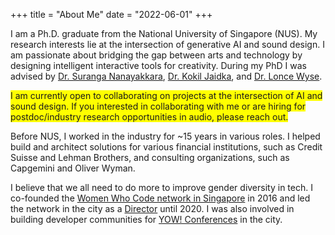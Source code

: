 +++
title = "About Me"
date = "2022-06-01"
+++

I am a Ph.D. graduate from the National University of Singapore (NUS). My research interests lie at the intersection of generative AI and sound design. I am passionate about bridging the gap between arts and technology by designing intelligent interactive tools for creativity. During my PhD I was advised by [Dr. Suranga Nanayakkara](https://suranga.info/), [Dr. Kokil Jaidka](https://kokiljaidka.wordpress.com/), and [Dr. Lonce Wyse](https://lonce.org/).

<span style="background-color:yellow">I am currently open to collaborating on projects at the intersection of AI and sound design. If you interested in collaborating with me or are hiring for postdoc/industry research opportunities in audio, please reach out.</span>

Before NUS, I worked in the industry for ~15 years in various roles. I helped build and architect solutions for various financial institutions, such as Credit Suisse and Lehman Brothers, and consulting organizations, such as Capgemini and Oliver Wyman.

I believe that we all need to do more to improve gender diversity in tech. I co-founded the [Women Who Code network in Singapore](https://womenwhocode.com/singapore) in 2016 and led the network in the city as a [Director](https://str.sg/UaDP) until 2020. I was also involved in building developer communities for [YOW! Conferences](https://yowconference.com/) in the city. 